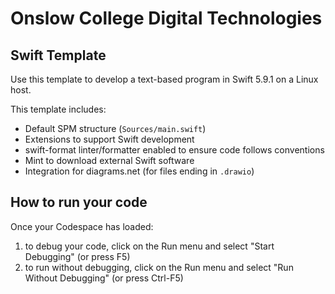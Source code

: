 # Onslow College Digital Technologies

## Swift Template

Use this template to develop a text-based program in Swift 5.9.1 on a Linux host.

This template includes:

- Default SPM structure (`Sources/main.swift`)
- Extensions to support Swift development
- swift-format linter/formatter enabled to ensure code follows conventions
- Mint to download external Swift software
- Integration for diagrams.net (for files ending in `.drawio`)

## How to run your code

Once your Codespace has loaded:

1. to debug your code, click on the Run menu and select "Start Debugging" (or press F5)
2. to run without debugging, click on the Run menu and select "Run Without Debugging" (or press Ctrl-F5)